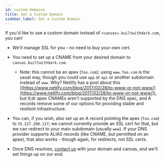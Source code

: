 ```yaml
---
id: custom-domains
title: Set a Custom Domain
sidebar_label: Set a Custom Domain
---
```


If you'd like to use a custom domain instead of `<canvas>.builtwithdark.com`, you can!

- We'll manage SSL for you - no need to buy your own cert.
- You need to set up a CNAME from your desired domain to `canvas.builtwithdark.com`.
    - Note: this cannot be an apex (`foo.com`); using `www.foo.com` is the usual
    way, though you could use `app` or `api` or another subdomain instead of
    `www`. Why? Netlify has a post about this
    ([https://www.netlify.com/blog/2017/02/28/to-www-or-not-www/](https://www.netlify.com/blog/2017/02/28/to-www-or-not-www/)), but tl;dr apex
    CNAMEs aren't supported by the DNS spec, and A records remove some of our
    options for providing stable and resilient infrastructure.

- You can, if you wish, also set up an A record pointing the apex (`foo.com`) to
`35.227.208.117`; we cannot currently provide an SSL cert for that, but we can
redirect to your main subdomain (usually `www`). If your DNS provider supports
ALIAS records (like CNAME, but permitted on an apex), that also works - though
again, for redirects, not SSL certs.

- Once DNS resolves, [contact us](support) with your domain and canvas, and
  we'll set things up on our end.
